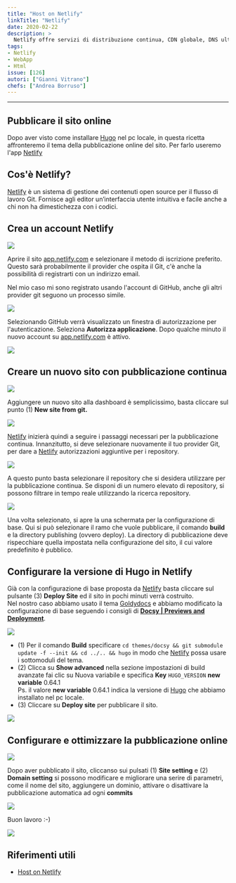 ```yaml
---
title: "Host on Netlify"
linkTitle: "Netlify"
date: 2020-02-22
description: >
  Netlify offre servizi di distribuzione continua, CDN globale, DNS ultraveloce, distribuzioni atomiche, invalidazione istantanea della cache, SSL con un clic, un'interfaccia basata su browser, una CLI e molte altre funzionalità per la gestione del sito Web Hugo.
tags:
- Netlify
- WebApp
- Html
issue: [126]
autori: ["Gianni Vitrano"]
chefs: ["Andrea Borruso"]
---
```


---

## Pubblicare il sito online
Dopo aver visto come installare [Hugo](../installare_hugo_server_locale/) nel pc locale, in questa ricetta affronteremo il tema della pubblicazione online del sito. Per farlo useremo l'app [Netlify](https://app.netlify.com) 

## Cos'è Netlify?
[Netlify](https://app.netlify.com)  è un sistema di gestione dei contenuti open source per il flusso di lavoro Git. Fornisce agli editor un’interfaccia utente intuitiva e facile anche a chi non ha dimestichezza con i codici.


## Crea un account Netlify

![](./netlify.png)

Aprire il sito [app.netlify.com](app.netlify.com) e selezionare il metodo di iscrizione preferito. Questo sarà probabilmente il provider che ospita il Git, c'è anche la possibilità di registrarti con un indirizzo email.

Nel mio caso mi sono registrato usando l'account di GitHub, anche gli altri provider git seguono un processo simile.

![](./login.png)

Selezionando GitHub verrà visualizzato un finestra di autorizzazione per l'autenticazione. Seleziona **Autorizza applicazione**. Dopo qualche minuto il nuovo account su [app.netlify.com](app.netlify.com) è attivo.

![](./account_01.png)

## Creare un nuovo sito con pubblicazione continua

![](./new_site.png)

Aggiungere un nuovo sito alla dashboard è semplicissimo, basta cliccare sul punto (1) **New site from git.** 

![](./create.png)

[Netlify](https://app.netlify.com) inizierà quindi a seguire i passaggi necessari per la pubblicazione continua. Innanzitutto, si deve selezionare nuovamente il tuo provider Git, per dare a [Netlify](https://app.netlify.com) autorizzazioni aggiuntive per i repository.

![](./create_01.png)

A questo punto basta selezionare il repository che si desidera utilizzare per la pubblicazione continua. Se disponi di un numero elevato di repository, si possono filtrare in tempo reale utilizzando la ricerca repository.

![](./create_02.png)

Una volta selezionato, si apre la una schermata per la configurazione di base. Qui si può selezionare il ramo che vuole pubblicare, il comando **build** e la directory publishing (ovvero deploy). 
La directory di pubblicazione deve rispecchiare quella impostata nella configurazione del sito, il cui valore predefinito è pubblico.

## Configurare la versione di Hugo in Netlify

Già con la configurazione di base proposta da [Netlify](https://app.netlify.com) basta cliccare sul pulsante (3) **Deploy Site** ed il sito in pochi minuti verrà costruito. <br>
Nel nostro caso abbiamo usato il tema [Goldydocs](https://example.docsy.dev/) e abbiamo modificato la configurazione di base seguendo i consigli di **[Docsy | Previews and Deployment](https://www.docsy.dev/docs/deployment/#deployment-with-netlify)**.

![](./create_03.png)

* (1) Per il comando **Build** specificare `cd themes/docsy && git submodule update -f --init && cd ../.. && hugo` in modo che [Netlify](https://app.netlify.com) possa usare i sottomoduli del tema.
* (2) Clicca su **Show advanced** nella sezione impostazioni di build avanzate fai clic su Nuova variabile e specifica **Key** `HUGO_VERSION` **new variable** 0.64.1 <br>
Ps. il valore **new variable** 0.64.1 indica la versione di [Hugo](../installare_hugo_server_locale/) che abbiamo installato nel pc locale.
* (3) Cliccare su **Deploy site** per pubblicare il sito.

![](./account.png)

## Configurare e ottimizzare la pubblicazione online

![](./create_04.png)

Dopo aver pubblicato il sito, cliccanso sui pulsati (1) **Site setting**  e  (2) **Domain setting** si possono modificare e migliorare una serire di parametri, come il nome del sito, aggiungere un dominio, attivare o disattivare la pubblicazione automatica ad ogni **commits** 

![](./create_05.png)

Buon lavoro :-) 

![](./online.jpg)

## Riferimenti utili

- [Host on Netlify](https://gohugo.io/hosting-and-deployment/hosting-on-netlify/)